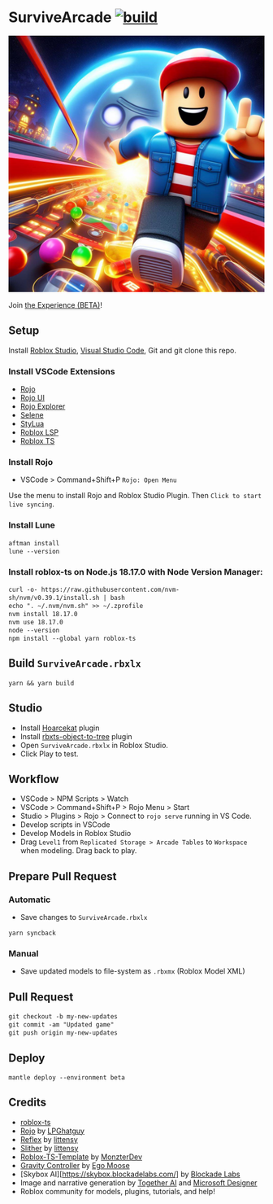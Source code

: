 # SurviveArcade [![build](https://github.com/GreenAppers/SurviveArcade/actions/workflows/build.yml/badge.svg)](https://github.com/GreenAppers/SurviveArcade/actions/workflows/build.yml)

![thumbnail](./assets/marketing/github_logo.jpg)

Join [the Experience (BETA)](https://www.roblox.com/games/15699266223)!

## Setup

Install [Roblox Studio](https://www.roblox.com/create), [Visual Studio Code](https://code.visualstudio.com/download), Git and git clone this repo.

### Install VSCode Extensions

- [Rojo](https://marketplace.visualstudio.com/items?itemName=evaera.vscode-rojo)
- [Rojo UI](https://marketplace.visualstudio.com/items?itemName=muoshuu.rojo-ui)
- [Rojo Explorer](https://marketplace.visualstudio.com/items?itemName=Meqolo.rojo-explorer)
- [Selene](https://marketplace.visualstudio.com/items?itemName=Kampfkarren.selene-vscode)
- [StyLua](https://marketplace.visualstudio.com/items?itemName=JohnnyMorganz.stylua)
- [Roblox LSP](https://marketplace.visualstudio.com/items?itemName=Nightrains.robloxlsp)
- [Roblox TS](https://marketplace.visualstudio.com/items?itemName=Roblox-TS.vscode-roblox-ts)

### Install Rojo

- VSCode > Command+Shift+P `Rojo: Open Menu`

Use the menu to install Rojo and Roblox Studio Plugin. Then `Click to start live syncing`.

### Install Lune
 
```console
aftman install
lune --version
```

### Install roblox-ts on Node.js 18.17.0 with Node Version Manager:

```console
curl -o- https://raw.githubusercontent.com/nvm-sh/nvm/v0.39.1/install.sh | bash
echo ". ~/.nvm/nvm.sh" >> ~/.zprofile
nvm install 18.17.0
nvm use 18.17.0
node --version
npm install --global yarn roblox-ts
```

## Build `SurviveArcade.rbxlx`

```console
yarn && yarn build
```

## Studio

- Install [Hoarcekat](https://create.roblox.com/marketplace/asset/4621580428/Hoarcekat) plugin
- Install [rbxts-object-to-tree](https://www.roblox.com/library/3379119778/rbxts-object-to-tree) plugin
- Open `SurviveArcade.rbxlx` in Roblox Studio.
- Click Play to test.

## Workflow

- VSCode > NPM Scripts > Watch
- VSCode > Command+Shift+P > Rojo Menu > Start
- Studio > Plugins > Rojo > Connect to `rojo serve` running in VS Code.
- Develop scripts in VSCode
- Develop Models in Roblox Studio
- Drag `Level1` from `Replicated Storage > Arcade Tables` to `Workspace` when modeling. Drag back to play.

## Prepare Pull Request

### Automatic

- Save changes to `SurviveArcade.rbxlx`

```console
yarn syncback
```

### Manual

- Save updated models to file-system as `.rbxmx` (Roblox Model XML)

## Pull Request

```console
git checkout -b my-new-updates
git commit -am "Updated game"
git push origin my-new-updates
```

## Deploy

```console
mantle deploy --environment beta
```

## Credits

- [roblox-ts](https://github.com/roblox-ts/roblox-ts)
- [Rojo](https://github.com/rojo-rbx/rojo) by [LPGhatguy](https://github.com/LPGhatguy)
- [Reflex](https://github.com/littensy/reflex) by [littensy](https://github.com/littensy)
- [Slither](https://github.com/littensy/slither) by [littensy](https://github.com/)
- [Roblox-TS-Template](https://github.com/MonzterDev/Roblox-TS-Template) by [MonzterDev](https://github.com/MonzterDev)
- [Gravity Controller](https://devforum.roblox.com/t/wall-stickgravity-controller/432598/404) by [Ego Moose](https://github.com/EgoMoose)
- [Skybox AI][https://skybox.blockadelabs.com/] by [Blockade Labs](https://www.blockadelabs.com/)
- Image and narrative generation by [Together AI](https://www.together.ai/) and [Microsoft Designer](https://www.together.ai/)
- Roblox community for models, plugins, tutorials, and help!
